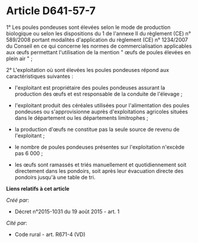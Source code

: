 # Article D641-57-7

1° Les poules pondeuses sont élevées selon le mode de production biologique ou selon les dispositions du 1 de l'annexe II du
règlement (CE) n° 589/2008 portant modalités d'application du règlement (CE) n° 1234/2007 du Conseil en ce qui concerne les
normes de commercialisation applicables aux œufs permettant l'utilisation de la mention " œufs de poules élevées en plein air
" ; 

2° L'exploitation où sont élevées les poules pondeuses répond aux caractéristiques suivantes : 

- l'exploitant est propriétaire des poules pondeuses assurant la production des œufs et est responsable de la conduite de
l'élevage ; 

- l'exploitant produit des céréales utilisées pour l'alimentation des poules pondeuses ou s'approvisionne auprès
d'exploitations agricoles situées dans le département ou les départements limitrophes ; 

- la production d'œufs ne constitue pas la seule source de revenu de l'exploitant ; 

- le nombre de poules pondeuses présentes sur l'exploitation n'excède pas 6 000 ; 

- les œufs sont ramassés et triés manuellement et quotidiennement soit directement dans les pondoirs, soit après leur
évacuation directe des pondoirs jusqu'à une table de tri.

**Liens relatifs à cet article**

_Créé par_:

  - Décret n°2015-1031 du 19 août 2015 - art. 1

_Cité par_:

  - Code rural - art. R671-4 (VD)
